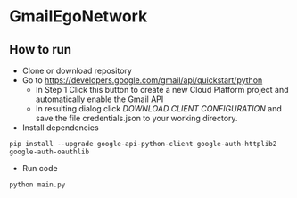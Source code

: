 # GmailEgoNetwork




## How to run
* Clone or download repository
* Go to https://developers.google.com/gmail/api/quickstart/python
    * In Step 1 Click this button to create a new Cloud Platform project and automatically enable the Gmail API
    * In resulting dialog click _DOWNLOAD CLIENT CONFIGURATION_ and save the file credentials.json to your working directory.
*  Install dependencies
```
pip install --upgrade google-api-python-client google-auth-httplib2 google-auth-oauthlib
```
*  Run code
```
python main.py
```